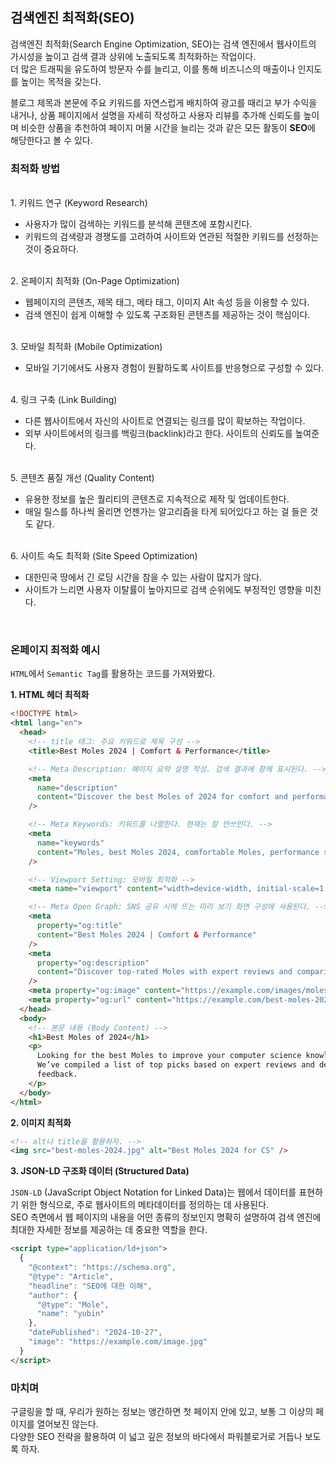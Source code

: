 ## 검색엔진 최적화(SEO)

검색엔진 최적화(Search Engine Optimization, SEO)는 검색 엔진에서 웹사이트의 가시성을 높이고 검색 결과 상위에 노출되도록 최적화하는 작업이다.
<br>더 많은 트래픽을 유도하여 방문자 수를 늘리고, 이를 통해 비즈니스의 매출이나 인지도를 높이는 목적을 갖는다.

블로그 제목과 본문에 주요 키워드를 자연스럽게 배치하여 광고를 때리고 부가 수익을 내거나, 상품 페이지에서 설명을 자세히 작성하고 사용자 리뷰를 추가해 신뢰도를 높이며 비슷한 상품을 추천하여 페이지 머물 시간을 늘리는 것과 같은 모든 활동이 **SEO**에 해당한다고 볼 수 있다.

### 최적화 방법

<br>1. 키워드 연구 (Keyword Research)

- 사용자가 많이 검색하는 키워드를 분석해 콘텐츠에 포함시킨다.
- 키워드의 검색량과 경쟁도를 고려하여 사이트와 연관된 적절한 키워드를 선정하는 것이 중요하다.

<br>2. 온페이지 최적화 (On-Page Optimization)

- 웹페이지의 콘텐츠, 제목 태그, 메타 태그, 이미지 Alt 속성 등을 이용할 수 있다.
- 검색 엔진이 쉽게 이해할 수 있도록 구조화된 콘텐츠를 제공하는 것이 핵심이다.

<br>3. 모바일 최적화 (Mobile Optimization)

- 모바일 기기에서도 사용자 경험이 원활하도록 사이트를 반응형으로 구성할 수 있다.

<br>4. 링크 구축 (Link Building)

- 다른 웹사이트에서 자신의 사이트로 연결되는 링크를 많이 확보하는 작업이다.
- 외부 사이트에서의 링크를 백링크(backlink)라고 한다. 사이트의 신뢰도를 높여준다.

<br>5. 콘텐츠 품질 개선 (Quality Content)

- 유용한 정보를 높은 퀄리티의 콘텐츠로 지속적으로 제작 및 업데이트한다.
- 매일 릴스를 하나씩 올리면 언젠가는 알고리즘을 타게 되어있다고 하는 걸 들은 것도 같다.

<br>6. 사이트 속도 최적화 (Site Speed Optimization)

- 대한민국 땅에서 긴 로딩 시간을 참을 수 있는 사람이 많지가 않다.
- 사이트가 느리면 사용자 이탈률이 높아지므로 검색 순위에도 부정적인 영향을 미친다.

<br>

### 온페이지 최적화 예시

`HTML`에서 `Semantic Tag`를 활용하는 코드를 가져와봤다.

**1. HTML 헤더 최적화**

```html
<!DOCTYPE html>
<html lang="en">
  <head>
    <!-- title 태그: 주요 키워드로 제목 구성 -->
    <title>Best Moles 2024 | Comfort & Performance</title>

    <!-- Meta Description: 페이지 요약 설명 작성. 검색 결과에 함께 표시된다. -->
    <meta
      name="description"
      content="Discover the best Moles of 2024 for comfort and performance. Read reviews, compare features, and find the perfect pair for your running needs."
    />

    <!-- Meta Keywords: 키워드를 나열한다. 현재는 잘 안쓰인다. -->
    <meta
      name="keywords"
      content="Moles, best Moles 2024, comfortable Moles, performance shoes"
    />

    <!-- Viewport Setting: 모바일 최적화 -->
    <meta name="viewport" content="width=device-width, initial-scale=1.0" />

    <!-- Meta Open Graph: SNS 공유 시에 뜨는 미리 보기 화면 구성에 사용된다. -->
    <meta
      property="og:title"
      content="Best Moles 2024 | Comfort & Performance"
    />
    <meta
      property="og:description"
      content="Discover top-rated Moles with expert reviews and comparisons."
    />
    <meta property="og:image" content="https://example.com/images/moles.jpg" />
    <meta property="og:url" content="https://example.com/best-moles-2024" />
  </head>
  <body>
    <!-- 본문 내용 (Body Content) -->
    <h1>Best Moles of 2024</h1>
    <p>
      Looking for the best Moles to improve your computer science knowledge?
      We’ve compiled a list of top picks based on expert reviews and developer
      feedback.
    </p>
  </body>
</html>
```

**2. 이미지 최적화**

```html
<!-- alt나 title을 활용하자. -->
<img src="best-moles-2024.jpg" alt="Best Moles 2024 for CS" />
```

**3. JSON-LD 구조화 데이터 (Structured Data)**

`JSON-LD` (JavaScript Object Notation for Linked Data)는 웹에서 데이터를 표현하기 위한 형식으로, 주로 웹사이트의 메타데이터를 정의하는 데 사용된다.
<br>SEO 측면에서 웹 페이지의 내용을 어떤 종류의 정보인지 명확히 설명하여 검색 엔진에 최대한 자세한 정보를 제공하는 데 중요한 역할을 한다.

```html
<script type="application/ld+json">
  {
    "@context": "https://schema.org",
    "@type": "Article",
    "headline": "SEO에 대한 이해",
    "author": {
      "@type": "Mole",
      "name": "yubin"
    },
    "datePublished": "2024-10-27",
    "image": "https://example.com/image.jpg"
  }
</script>
```

### 마치며

구글링을 할 때, 우리가 원하는 정보는 앵간하면 첫 페이지 안에 있고, 보통 그 이상의 페이지를 열어보진 않는다.
<br>다양한 SEO 전략을 활용하여 이 넓고 깊은 정보의 바다에서 파워블로거로 거듭나 보도록 하자.

<br/>
